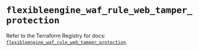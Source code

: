 # `flexibleengine_waf_rule_web_tamper_protection`

Refer to the Terraform Registry for docs: [`flexibleengine_waf_rule_web_tamper_protection`](https://registry.terraform.io/providers/flexibleenginecloud/flexibleengine/1.46.0/docs/resources/waf_rule_web_tamper_protection).
